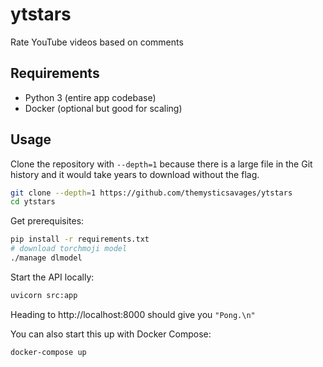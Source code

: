 # ytstars
Rate YouTube videos based on comments

## Requirements
- Python 3 (entire app codebase)
- Docker (optional but good for scaling)

## Usage

Clone the repository with `--depth=1` because there is a large file in the Git history and it would take years to download without the flag.
```bash
git clone --depth=1 https://github.com/themysticsavages/ytstars
cd ytstars
```

Get prerequisites:
```bash
pip install -r requirements.txt
# download torchmoji model
./manage dlmodel
```

Start the API locally:
```bash
uvicorn src:app
```

Heading to http://localhost:8000 should give you `"Pong.\n"`

You can also start this up with Docker Compose:
```bash
docker-compose up
```